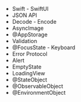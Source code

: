 - Swift - SwiftUI
- JSON API
- Decode - Encode
- AsyncImage
- @AppStorage
- Validation
- @FocusState - Keyboard
- Error Protocol
- Alert
- EmptyState
- LoadingView
- @StateObject
- @ObservableObject
- @EnvironmentObject

